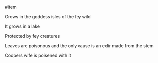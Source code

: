#item

Grows in the goddess isles of the fey wild

It grows in a lake

Protected by fey creatures

Leaves are poisonous and the only cause is an exlir made from the stem

Coopers wife is poisened with it

